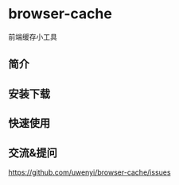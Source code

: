# browser-cache
前端缓存小工具

## 简介

## 安装下载

## 快速使用

## 交流&提问

https://github.com/uwenyi/browser-cache/issues
